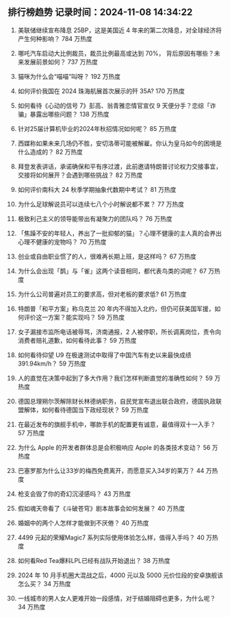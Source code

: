 
## 排行榜趋势 记录时间：2024-11-08 14:34:22
  
  1. 美联储继续宣布降息 25BP，这是美国近 4 年来的第二次降息，对全球经济将产生何种影响？ 784 万热度
    
  2. 哪吒汽车启动大比例裁员，裁员比例最高或达到 70%， 背后原因有哪些？未来发展前景如何？ 737 万热度
    
  3. 猫咪为什么会“喵喵”叫呀？ 192 万热度
    
  4. 如何评价我国在 2024 珠海航展首次展示的歼 35A? 170 万热度
    
  5. 如何看待《心动的信号 7》彭高、翁青雅恋情官宣仅 9 天便分手？恋综「诈骗」暴露出哪些问题？ 138 万热度
    
  6. 针对25届计算机毕业的2024年秋招情况如何呢？ 85 万热度
    
  7. 西媒称如果未来几场仍不胜，安切洛蒂可能被解雇。你认为皇马如今的困境是什么造成的？ 82 万热度
    
  8. 拜登发表讲话，承诺确保和平有序过渡，此前邀请特朗普讨论权力交接事宜，交接将如何展开？会遇到哪些挑战？ 82 万热度
    
  9. 如何评价南科大 24 秋季学期抽象代数期中考试？ 81 万热度
    
  10. 为什么足球解说员可以连续七八个小时解说都不累？ 77 万热度
    
  11. 极致利己主义的领导能带出有凝聚力的团队吗？ 76 万热度
    
  12. 「焦躁不安的年轻人，养出了一批抑郁的猫」？心理不健康的主人真的会养出心理不健康的宠物吗？ 70 万热度
    
  13. 创业或自由职业惯了的人，很难再长期上班，是这样吗？ 67 万热度
    
  14. 为什么会出现「鹊」与「雀」这两个读音相同，都代表鸟类的词呢？ 67 万热度
    
  15. 为什么公司普遍对员工的要求高，但对老板的要求低? 61 万热度
    
  16. 特朗普「和平方案」称乌克兰 20 年内不得加入北约，但仍可获美国军援，如何评价这一方案？能实现吗？ 59 万热度
    
  17. 女子漏接市监所电话被辱骂，济南通报，2 人被停职，所长调离岗位，责令向消费者赔礼道歉，如何看待此事？ 59 万热度
    
  18. 如何看待仰望 U9 在极速测试中取得了中国汽车有史以来最快成绩 391.94km/h？ 59 万热度
    
  19. 人的直觉在决策中起到了多大作用？我们怎样判断直觉的准确性如何？ 59 万热度
    
  20. 德国总理朔尔茨解除财长林德纳职务，自民党宣布退出联合政府，德国执政联盟解体，如何看待德国当下政经现状？ 59 万热度
    
  21. 在最近发布的旗舰手机中，哪款手机的配置更有诚意，最值得双十一入手？ 57 万热度
    
  22. 为什么 Apple 的开发者群体总是会积极响应 Apple 的各类技术变动？ 56 万热度
    
  23. 巴塞罗那为什么让33岁的梅西免费离开，而愿意买入34岁的莱万？ 44 万热度
    
  24. 枪支会毁了你的奇幻沉浸感吗？ 43 万热度
    
  25. 假如魂天帝看了《斗破苍穹》剧本故事会如何发展？ 40 万热度
    
  26. 婚姻中的两个人怎样才能做到不厌倦？ 40 万热度
    
  27. 4499 元起的荣耀Magic7 系列实际使用体验怎么样，值得入手吗？ 40 万热度
    
  28. 如何看Red Tea爆料LPL已经有战队开始退出？ 38 万热度
    
  29. 2024 年 10 月手机圈大混战之后，4000 元以及 5000 元价位段的安卓旗舰该怎么买？ 34 万热度
    
  30. 一线城市的男人女人更难开始一段感情，对于结婚阻碍也更多，为什么呢？ 34 万热度
    